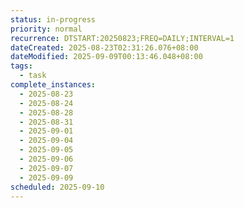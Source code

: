```yaml
---
status: in-progress
priority: normal
recurrence: DTSTART:20250823;FREQ=DAILY;INTERVAL=1
dateCreated: 2025-08-23T02:31:26.076+08:00
dateModified: 2025-09-09T00:13:46.048+08:00
tags:
  - task
complete_instances:
  - 2025-08-23
  - 2025-08-24
  - 2025-08-28
  - 2025-08-31
  - 2025-09-01
  - 2025-09-04
  - 2025-09-05
  - 2025-09-06
  - 2025-09-07
  - 2025-09-09
scheduled: 2025-09-10
---
```


